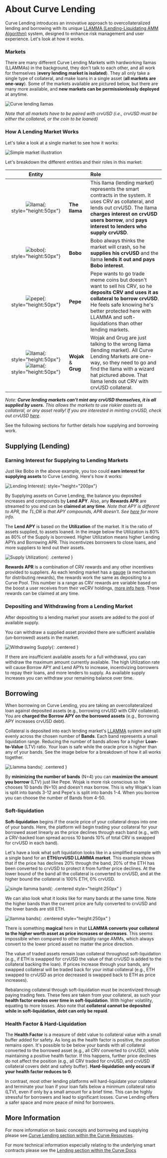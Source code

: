 <h1>About Curve Lending</h1>

Curve Lending introduces an innovative approach to overcollateralized lending and borrowing with its unique [LLAMMA (Lending-Liquidating AMM Algorithm)](https://docs.curve.fi/crvUSD/amm/) system, designed to enhance risk management and user experience.  Let's look at how it works.

### Markets

There are many different Curve Lending Markets with hardworking llamas (LLAMMAs) in the background, they don't talk to each other, and all work for themselves (**every lending market is isolated**).  They all only take a single type of collateral, and make loans in a single asset (**all markets are one-way**).  Some of the markets available are pictured below, but there are many more available, and **new markets can be permissionlessly deployed** at anytime.

![Curve lending llamas](../images/lending/llamma_markets.svg)

*Note that all markets have to be paired with crvUSD (i.e., crvUSD must be either the collateral, or the coin to be loaned)*

### How A Lending Market Works

Let's take a look at a single market to see how it works:

![Simple market illustration](../images/lending/single_market.svg)

Let's breakdown the different entities and their roles in this market:


| Entity | | Role |
|:--:|:--|:--|
| ![llama](../images/lending/llama.svg){: style="height:50px"} | **The llama** | This llama (lending market) represents the smart contracts in the system.  It uses CRV as collateral, and lends out crvUSD.  The llama **charges interest on crvUSD users borrow**, and **pays interest to lenders who supply crvUSD**. |
| ![bobo](../images/lending/bobo-happy.svg){: style="height:50px"} | **Bobo** | Bobo always thinks the market will crash, so he **supplies his crvUSD** and the llama **lends it out and pays Bobo interest**. |
| ![pepe](../images/lending/pepe-happy.svg){: style="height:50px"} | **Pepe** | Pepe wants to go trade meme coins but doesn't want to sell his CRV, so he **deposits CRV and uses it as collateral to borrow crvUSD**.  He feels safe knowing he's better protected here with LLAMMA and soft-liquidations than other lending markets. |
| ![llama](../images/lending/wojak-sad.svg){: style="height:50px"} ![llama](../images/lending/grug-angry.svg){: style="height:50px"} | **Wojak** & **Grug** | Wojak and Grug are just talking to the wrong llama (lending market).  All Curve Lending Markets are one-way, so they need to go and find the llama with a wizard hat pictured above.  That llama lends out CRV with crvUSD collateral. |


*Note:* ***Curve lending markets can't mint any crvUSD themselves, it is all supplied by users.***  *This allows the markets to use riskier assets as collateral, or any asset really!  If you are interested in minting crvUSD, check out crvUSD [here](https://crvusd.curve.fi/)*.

See the following sections for further details how supplying and borrowing work.

## **Supplying (Lending)**

### **Earning Interest for Supplying to Lending Markets**

Just like Bobo in the above example, you too could **earn interest for supplying assets** to Curve Lending.  Here's how it works:

![Lending Interest](../images/lending/lending_market.svg){: style="height="200px"}

By Supplying assets on Curve Lending, the balance you deposited increases and compounds by **Lend APY**.  Also, any **Rewards APR** are streamed to you and can be **claimed at any time**.  *Note that APY is different to APR, the TL;DR is that APY compounds, APR doesn't.  See [here](./understanding-lending.md#interest-rates) for more info.*

The **Lend APY** is based on the **Utilization** of the market.  It is the ratio of assets supplied, to assets loaned.  In the image below the Utilization is 80% as 80% of the Supply is borrowed.  Higher Utilization means higher Lending APYs and Borrowing APR.  This incentivizes borrowers to close loans, and more suppliers to lend out their assets.

![Supply Utilization](../images/lending/supply.svg){: .centered }

**Rewards APR** is a combination of CRV rewards and any other incentives provided to suppliers.  As each lending market has a [gauge](https://resources.curve.fi/reward-gauges/understanding-gauges/) (a mechanism for distributing rewards), the rewards work the same as depositing to a Curve Pool. This number is a range as CRV rewards are variable based on the boost a user receives from their veCRV holdings, [more info here](https://resources.curve.fi/reward-gauges/boosting-your-crv-rewards/).  These rewards can be claimed at any time.

### **Depositing and Withdrawing from a Lending Market**

After depositing to a lending market your assets are added to the pool of available supply.

You can withdraw a supplied asset provided there are sufficient available (un-borrowed) assets in the market.

![Withdrawing Supply](../images/lending/supply_withdrawal.svg){: .centered }

If there are insufficient available assets for a full withdrawal, you can withdraw the maximum amount currently available. The high Utilization rate will cause Borrow APY and Lend APYs to increase, incentivizing borrowers to repay their loans, and more lenders to supply. As available supply increases you can withdraw your remaining balance over time.

## **Borrowing**

When borrowing on Curve Lending, you are taking an overcollateralized loan against deposited assets (e.g., borrowing crvUSD with CRV collateral).  You are **charged the Borrow APY on the borrowed assets** (e.g., Borrowing APY increases crvUSD debt).

Collateral is deposited into each lending market's [LLAMMA](https://docs.curve.fi/crvUSD/amm/) system and split evenly across the chosen number of **Bands**.  Each band represents a small liquidation range.  Reducing the number of bands allows for a higher **Loan-to-Value** (LTV) ratio.  Your loan is safe while the oracle price is higher than any of your bands.  See the image below for a breakdown of how it all works together.

![Llamma bands](../images/lending/loan_to_bands.svg){: .centered }

By **minimizing the number of bands** (N=4) you can **maximize the amount you borrow** (LTV) just like Pepe.  Wojak is more risk conscious so he chooses 10 bands (N=10) and doesn't max borrow.  This is why Wojak's loan is split into bands 3-12 and Pepe's is split into bands 1-4.  When you borrow you can choose the number of Bands from 4-50.

### **Soft-liquidation**

**Soft-liquidation** begins if the oracle price of your collateral drops into one of your bands. Here, the platform will begin trading your collateral for your borrowed asset linearly as the price declines through each band (e.g., with a CRV-backed loan spread across 10 bands 10% of total CRV is swapped for crvUSD in each band).  

Let's have a look what soft liquidation looks like in a simplified example with a single band for an **ETH/crvUSD LLAMMA market**.  This example shows that if the price has declines 20% through the band, 20% of the ETH has been converted to crvUSD to protect it from further price declines.  At the lower bound of the band all the collateral is converted to crvUSD, and at the higher bound the collateral is 100% ETH, 0% crvUSD.

![single llamma band](../images/lending/single_llamma_band.svg){: .centered style="height:250px" }

We can also look what it looks like for many bands at the same time.  Note the higher bands than the current price are fully converted to crvUSD and the lower bands are still ETH.

![llamma bands](../images/lending/llamma_bands.svg){: .centered style="height:250px" }

There is something **magical** here in that **LLAMMA converts your collateral to the higher worth asset as price increases or decreases**.  This seems impossible when compared to other liquidity range AMMs, which always convert to the lower priced asset no matter the price direction.

The value of traded assets remain loan collateral throughout soft-liquidation (e.g., if ETH is swapped for crvUSD the value of that crvUSD is added to the collateral backing the loan).  If prices increase through your bands, any swapped collateral will be traded back for your initial collateral (e.g., ETH swapped to crvUSD as price decreased is swapped back to ETH as price increases).

Rebalancing collateral through soft-liquidation must be incentivized through paying trading fees.  These fees are taken from your collateral, as such your **health factor erodes over time in soft-liquidation**.  With higher volatility, equating to more losses.  Also note that **collateral cannot be deposited while in soft-liquidation, debt can only be repaid**.

### **Health Factor & Hard-Liquidation**

The **Health Factor** is a measure of debt value to collateral value with a small buffer added for safety.  As long as the health factor is positive, the position remains open.  It's possible to be below your bands with all collateral converted to the borrowed asset (e.g., all CRV converted to crvUSD), while maintaining a positive health factor.  If this happens, further price declines do not affect the position (e.g., all CRV traded for crvUSD, and crvUSD collateral covers debt and safety buffer).   **Hard-liquidation only occurs if your health factor reduces to 0**.

In contrast, most other lending platforms will hard-liquidate your collateral and terminate your loan if your loan falls below a minimum collateral ratio (LTV), even if only by a small amount for a brief time. This can be highly stressful for borrowers and lead to significant losses. Curve Lending offers a safer space and more peace of mind for borrowers.

## **More Information**

For more information on basic concepts and borrowing and supplying please see [Curve Lending section within the Curve Resources](./understanding-lending.md).

For more technical information especially relating to the underlying smart contracts please see the [Lending section within the Curve Docs](https://docs.curve.fi/lending/overview)